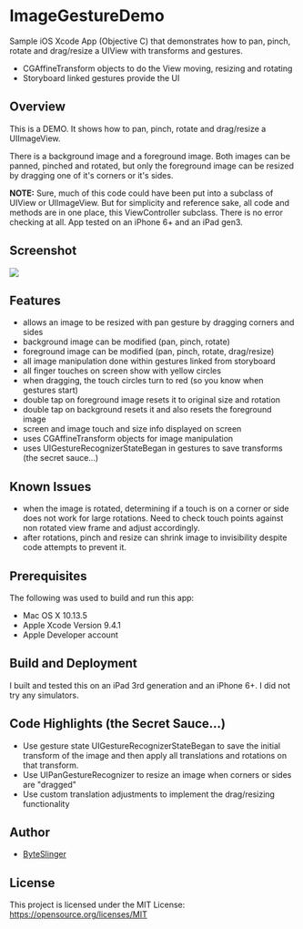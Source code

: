 # ImageGestureDemo
Sample iOS Xcode App (Objective C) that demonstrates how to pan, pinch, rotate and drag/resize a UIView with transforms and gestures.

* CGAffineTransform objects to do the View moving, resizing and rotating
* Storyboard linked gestures provide the UI

## Overview
This is a DEMO. It shows how to pan, pinch, rotate and drag/resize a UIImageView.

There is a background image and a foreground image.  Both images can be
panned, pinched and rotated, but only the foreground image can be resized
by dragging one of it's corners or it's sides.

**NOTE:**  Sure, much of this code could have been put into a subclass of UIView
or UIImageView.  But for simplicity and reference sake, all code and
methods are in one place, this ViewController subclass.  There is no
error checking at all.  App tested on an iPhone 6+ and an iPad gen3.

## Screenshot
<img src="./screenshot.jpg" />

## Features
* allows an image to be resized with pan gesture by dragging corners and sides
* background image can be modified (pan, pinch, rotate)
* foreground image can be modified (pan, pinch, rotate, drag/resize)
* all image manipulation done within gestures linked from storyboard
* all finger touches on screen show with yellow circles
* when dragging, the touch circles turn to red (so you know when gestures start)
* double tap on foreground image resets it to original size and rotation
* double tap on background resets it and also resets the foreground image
* screen and image touch and size info displayed on screen
* uses CGAffineTransform objects for image manipulation
* uses UIGestureRecognizerStateBegan in gestures to save transforms (the secret sauce...)

## Known Issues
* when the image is rotated, determining if a touch is on a corner or side
does not work for large rotations.  Need to check touch points against
non rotated view frame and adjust accordingly.
* after rotations, pinch and resize can shrink image to invisibility despite
code attempts to prevent it.

## Prerequisites

The following was used to build and run this app:

* Mac OS X 10.13.5
* Apple Xcode Version 9.4.1 
* Apple Developer account

## Build and Deployment

I built and tested this on an iPad 3rd generation and an iPhone 6+.  I did not try any simulators.

## Code Highlights (the Secret Sauce...)

* Use gesture state UIGestureRecognizerStateBegan to save the initial transform of the image and then apply all translations and rotations on that transform.
* Use UIPanGestureRecognizer to resize an image when corners or sides are "dragged"
* Use custom translation adjustments to implement the drag/resizing functionality

## Author

* [ByteSlinger](https://github.com/ByteSlinger)

## License

This project is licensed under the MIT License: https://opensource.org/licenses/MIT
